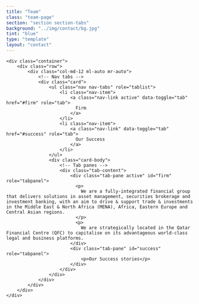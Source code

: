```yaml
---
title: "Team"
class: "team-page"
section: "section section-tabs"
background: "../img/contact/bg.jpg"
tint: "blue"
type: "template"
layout: "contact"
---
```

    <div class="container">
        <div class="row">
            <div class="col-md-12 ml-auto mr-auto">
                <!-- Nav tabs -->
                <div class="card">
                    <ul class="nav nav-tabs" role="tablist">
                        <li class="nav-item">
                            <a class="nav-link active" data-toggle="tab" href="#firm" role="tab">
                              Firm
                            </a>
                        </li>
                        <li class="nav-item">
                            <a class="nav-link" data-toggle="tab" href="#success" role="tab">
                              Our Success
                            </a>
                        </li>
                    </ul>
                    <div class="card-body">
                        <!-- Tab panes -->
                        <div class="tab-content">
                            <div class="tab-pane active" id="firm" role="tabpanel">
                              <p>
                                We are a fully-integrated financial group that delivers solutions in asset management, securities brokerage and investment banking, with an aim to drive & support trade & investments in the Middle East & North Africa (MENA), Africa, Eastern Europe and Central Asian regions.
                              </p>
                              <p>
                                We are strategically located in the Qatar Financial Centre (QFC) to capitalise on its advantageous world-class legal and business platforms.
                            </div>
                            <div class="tab-pane" id="success" role="tabpanel">
                                <p>Our Success stories</p>
                            </div>
                        </div>
                    </div>
                </div>
            </div>
        </div>
    </div>
